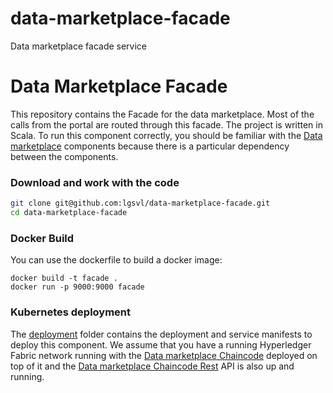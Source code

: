 # data-marketplace-facade
Data marketplace facade service

# Data Marketplace Facade
This repository contains the Facade for the data marketplace. Most of the calls from the portal are routed through this facade. The project is written in Scala.
To run this component correctly, you should be familiar with the [Data marketplace](https://github.com/lgsvl/data-marketplace) components because there is a particular dependency between the components.



### Download and work with the code

```bash
git clone git@github.com:lgsvl/data-marketplace-facade.git
cd data-marketplace-facade
```

### Docker Build

You can use the dockerfile to build a docker image:
```
docker build -t facade .
docker run -p 9000:9000 facade
```

### Kubernetes deployment

The [deployment](./deployment) folder contains the deployment and service manifests to deploy this component.
We assume that you have a running Hyperledger Fabric network running with the [Data marketplace Chaincode](https://github.com/lgsvl/data-marketplace-chaincode) deployed on top of it and the [Data marketplace Chaincode Rest](https://github.com/lgsvl/data-marketplace-chaincode-rest) API is also up and running.

